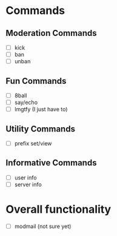 # Commands
## Moderation Commands
- [ ] kick
- [ ] ban
- [ ] unban

## Fun Commands
- [ ] 8ball
- [ ] say/echo
- [ ] lmgtfy (I just have to)

## Utility Commands
- [ ] prefix set/view

## Informative Commands
- [ ] user info
- [ ] server info

# Overall functionality

- [ ] modmail (not sure yet)

